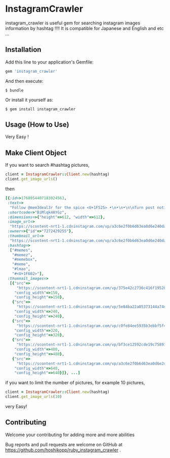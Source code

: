 # InstagramCrawler

instagram_crawler is useful gem for searching instagram images information by hashtag !!!!
It is compatible for Japanese and English and etc ...

## Installation

Add this line to your application's Gemfile:

```ruby
gem 'instagram_crawler'
```

And then execute:

    $ bundle

Or install it yourself as:

    $ gem install instagram_crawler

## Usage (How to Use)
Very Easy !

## Make Client Object

If you want to search #hashtag pictures, 

```ruby
client = InstagramCrawler::Client.new(hashtag)
client.get_image_urls()
```

then
```ruby
[{:id=>1768954407183024563,
 :text=>
  "Follow @mem3deal3r for the spice <U+1F525> •\n•\n•\n\nTurn post notifications on <U+1F44D>\n•\n•\n•\n#memes #memez #memesdaily #memelord #dankmemes #dankest #dankmemez #dankmemezdaily #funnymemes #memes4days #memes4you #hashtag #follow #followforfollow #likes #tagsforlikes #tagsomeone #followme #instagood #instadaily #instapic  #memebox #memebase #memevideos #mememachine #memes<U+1F602> #spicymeme #meme #lmao #<U+1F602>",
 :shortcode=>"BiMlqk4AYGz",
 :dimensions=>{"height"=>612, "width"=>612},
 :image_url=>
  "https://scontent-nrt1-1.cdninstagram.com/vp/a3c6e2f0b6d63ea0d6e240daeac619f3/5AEA425E/t51.2885-15/e15/31028432_2017665511821396_6965280336599056384_n.jpg",
 :owner=>{"id"=>"7272429255"},
 :thumbnail_url=>
  "https://scontent-nrt1-1.cdninstagram.com/vp/a3c6e2f0b6d63ea0d6e240daeac619f3/5AEA425E/t51.2885-15/e15/31028432_2017665511821396_6965280336599056384_n.jpg",
 :hashtag=>
  ["#memes",
   "#memez",
   "#memebox",
   "#meme",
   "#lmao",
   "#<U+1F602>"],
 :thumnail_images=>
  [{"src"=>
     "https://scontent-nrt1-1.cdninstagram.com/vp/375e42c2736c416f19528ee96dd0873a/5AE95689/t51.2885-15/s150x150/e15/31028432_2017665511821396_6965280336599056384_n.jpg",
    "config_width"=>150,
    "config_height"=>150},
   {"src"=>
     "https://scontent-nrt1-1.cdninstagram.com/vp/5e84ba22a05373144a74d943c9312c67/5AE97E1D/t51.2885-15/s240x240/e15/31028432_2017665511821396_6965280336599056384_n.jpg",
    "config_width"=>240,
    "config_height"=>240},
   {"src"=>
     "https://scontent-nrt1-1.cdninstagram.com/vp/c0fe84ee5935b3ebbf5f4c9c8809e47d/5AE9A979/t51.2885-15/s320x320/e15/31028432_2017665511821396_6965280336599056384_n.jpg",
    "config_width"=>320,
    "config_height"=>320},
   {"src"=>
     "https://scontent-nrt1-1.cdninstagram.com/vp/bf3ce12592cde19c75891ad2bab0b6f6/5AE938A1/t51.2885-15/s480x480/e15/31028432_2017665511821396_6965280336599056384_n.jpg",
    "config_width"=>480,
    "config_height"=>480},
   {"src"=>
     "https://scontent-nrt1-1.cdninstagram.com/vp/a3c6e2f0b6d63ea0d6e240daeac619f3/5AEA425E/t51.2885-15/e15/31028432_2017665511821396_6965280336599056384_n.jpg",
    "config_width"=>640,
    "config_height"=>640}]}, ...]
```

if you want to limit the number of pictures, for example 10 pictures,
```ruby
client = InstagramCrawler::Client.new(hashtag)
client.get_image_urls(10)
```

very Easy!


## Contributing
Welcome your contributing for adding more and more abilities

Bug reports and pull requests are welcome on GitHub at https://github.com/hoshikopp/ruby_instagram_crawler .
